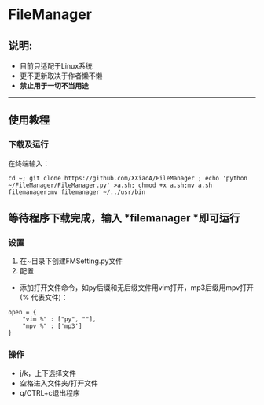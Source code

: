 # FileManager

## 说明:  
- 目前只适配于Linux系统
- 更不更新取决于~~作者懒不懒~~
- **禁止用于一切不当用途**
---
## 使用教程  
### 下载及运行
在终端输入：  
```
cd ~; git clone https://github.com/XXiaoA/FileManager ; echo 'python ~/FileManager/FileManager.py' >a.sh; chmod +x a.sh;mv a.sh filemanager;mv filemanager ~/../usr/bin  
```
等待程序下载完成，输入 *filemanager *即可运行
---
### 设置  
1. 在~目录下创建FMSetting.py文件  
2. 配置  
- 添加打开文件命令，如py后缀和无后缀文件用vim打开，mp3后缀用mpv打开(% 代表文件)：  
```
open = {
    "vim %" : ["py", ""],
    "mpv %" : ['mp3']
}
```

### 操作  
- j/k，上下选择文件
- 空格进入文件夹/打开文件
- q/CTRL+c退出程序
